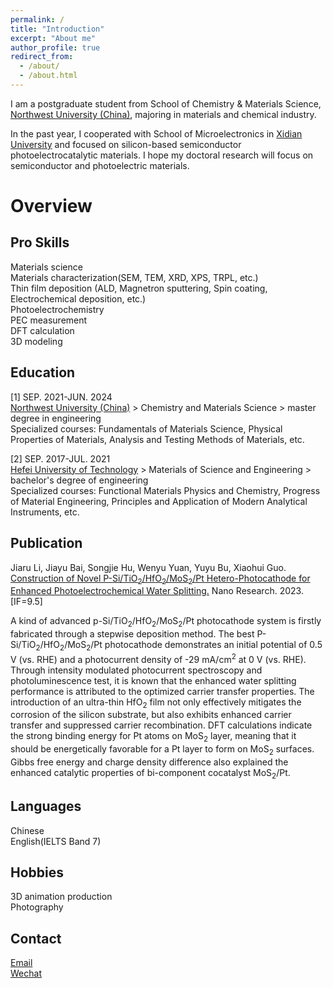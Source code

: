 ```yaml
---
permalink: /
title: "Introduction"
excerpt: "About me"
author_profile: true
redirect_from: 
  - /about/
  - /about.html
---
```


I am a postgraduate student from School of Chemistry & Materials Science, [Northwest University (China)](https://english.nwu.edu.cn/), majoring in materials and chemical industry.

In the past year, I cooperated with School of Microelectronics in [Xidian University](https://en.xidian.edu.cn/) and focused on silicon-based semiconductor photoelectrocatalytic materials. I hope my doctoral research will focus on semiconductor and photoelectric materials.<br>

Overview
======

Pro Skills
------
Materials science<br>
Materials characterization(SEM, TEM, XRD, XPS, TRPL, etc.)<br>
Thin film deposition (ALD, Magnetron sputtering, Spin coating, Electrochemical deposition, etc.)<br>
Photoelectrochemistry<br>
PEC measurement<br>
DFT calculation<br>
3D modeling<br>

Education
------
[1] SEP. 2021-JUN. 2024<br>
[Northwest University (China)](https://english.nwu.edu.cn/) > Chemistry and Materials Science > master degree in engineering<br>
Specialized courses: Fundamentals of Materials Science, Physical Properties of Materials, Analysis and Testing Methods of Materials, etc.

[2] SEP. 2017-JUL. 2021<br>
[Hefei University of Technology](https://www.hfut.edu.cn/) > Materials of Science and Engineering > bachelor's degree of engineering<br>
Specialized courses: Functional Materials Physics and Chemistry, Progress of Material Engineering, Principles and Application of Modern Analytical Instruments, etc.

Publication
------
Jiaru Li, Jiayu Bai, Songjie Hu, Wenyu Yuan, Yuyu Bu, Xiaohui Guo. [Construction of Novel P-Si/TiO<sub>2</sub>/HfO<sub>2</sub>/MoS<sub>2</sub>/Pt Hetero-Photocathode for Enhanced Photoelectrochemical Water Splitting.](https://link.springer.com/article/10.1007/s12274-023-6299-1) Nano Research. 2023. [IF=9.5]<br>

A kind of advanced p-Si/TiO<sub>2</sub>/HfO<sub>2</sub>/MoS<sub>2</sub>/Pt photocathode system is firstly fabricated through a stepwise deposition method. The best P-Si/TiO<sub>2</sub>/HfO<sub>2</sub>/MoS<sub>2</sub>/Pt photocathode demonstrates an initial potential of 0.5 V (vs. RHE) and a photocurrent density of -29 mA/cm<sup>2</sup> at 0 V (vs. RHE). Through intensity modulated photocurrent spectroscopy and photoluminescence test, it is known that the enhanced water splitting performance is attributed to the optimized carrier transfer properties. The introduction of an ultra-thin HfO<sub>2</sub> film not only effectively mitigates the corrosion of the silicon substrate, but also exhibits enhanced carrier transfer and suppressed carrier recombination. DFT calculations indicate the strong binding energy for Pt atoms on MoS<sub>2</sub> layer, meaning that it should be energetically favorable for a Pt layer to form on MoS<sub>2</sub> surfaces. Gibbs free energy and charge density difference also explained the enhanced catalytic properties of bi-component cocatalyst MoS<sub>2</sub>/Pt.

Languages
------
Chinese<br>
English(IELTS Band 7)

Hobbies
------
3D animation production<br>
Photography

Contact
------
[Email](lijiaru@stumail.nwu.edu.cn)<br>
[Wechat](images/Wechat.png)
